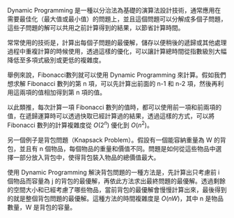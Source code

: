 

Dynamic Programming 是一種以分治法為基礎的演算法設計技術，通常應用在需要最佳化（最大值或最小值）的問題上，並且這個問題可以分解成多個子問題，這些子問題的解可以共用之前計算得到的結果，以節省計算時間。

常常使用的技術是，計算出每個子問題的最優解，儲存以便稍後的遞歸或其他處理過程中重複計算的時候使用，透過這樣的優化，可以讓計算總時間從指數級別大幅降低至多項式級別或更低的複雜度。

舉例來說，Fibonacci數列就可以使用 Dynamic Programming 來計算。假如我們想求解 Fibonacci 數列的第 n 項，可以先計算出前面的 n-1 和 n-2 項，然後再利用這兩項的值相加得到第 n 項的值。

以此類推，每次計算一項 Fibonacci 數列的值時，都可以使用前一項和前兩項的值，在遞歸運算時可以透過快取已經計算過的結果，透過這樣的方式，可以將 Fibonacci 數列的計算複雜度從 $O(2^n)$ 優化到 $O(n^2)$。

另一個例子是背包問題（Knapsack Problem）。假設有一個能容納重量為 W 的背包，並且有 n 個物品，每個物品的重量和價值不同。問題是如何從這些物品中選擇一部分放入背包中，使得背包裝入物品的總價值最大。

使用 Dynamic Programming 解決背包問題的一種方法是，先計算出只考慮前 i 個物品而容量為 j 的背包的最優解，再依此方法求出最終問題的最優解。透過剩餘的空間大小和已經考慮了哪些物品，當前背包的最優解會慢慢計算出來，最後得到的就是整個背包問題的最優解。這種方法的時間複雜度是 $O(nW)$，其中 n 是物品數量，W 是背包的容量。